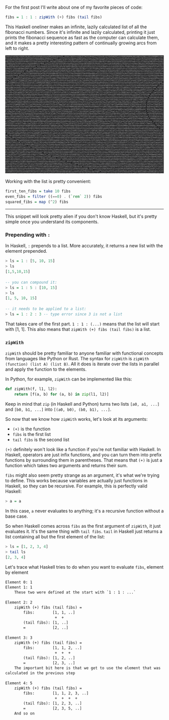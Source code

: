 For the first post I'll write about one of my favorite pieces of code: 

```hs
fibs = 1 : 1 : zipWith (+) fibs (tail fibs)
```

This Haskell oneliner makes an infinite, lazily calculated list of all the fibonacci numbers. Since it's infinite and lazily calculated, printing it just prints the fibonacci sequence as fast as the computer can calculate them, and it makes a pretty interesting pattern of continually growing arcs from left to right.

![](/images/fibonacci_arc.png)

Working with the list is pretty convenient:

```hs
first_ten_fibs = take 10 fibs
even_fibs = filter ((==0) . (`rem` 2)) fibs
squared_fibs = map (^2) fibs
```

___

This snippet will look pretty alien if you don't know Haskell, but it's pretty simple once you understand its components.

### Prepending with `:`

In Haskell, `:` prepends to a list. More accurately, it returns a new list with the element prepended.

```hs
> ls = 1 : [5, 10, 15]
> ls
[1,5,10,15]

-- you can compound it:
> ls = 1 : 5 : [10, 15]
> ls
[1, 5, 10, 15]

-- it needs to be applied to a list:
> ls = 1 : 2 : 3 -- type error since 3 is not a list
```

That takes care of the first part. `1 : 1 : (...)` means that the list will start with [1, 1]. This also means that `zipWith (+) fibs (tail fibs)` is a list.

### `zipWith`

`zipWith` should be pretty familiar to anyone familiar with functional concepts from languages like Python or Rust. The syntax for `zipWith` is `zipWith (function) (list A) (list B)`. All it does is iterate over the lists in parallel and apply the function to the elements.

In Python, for example, `zipWith` can be implemented like this:

```python
def zipWith(f, l1, l2):
    return [f(a, b) for (a, b) in zip(l1, l2)]
```

Keep in mind that `zip` (in Haskell and Python) turns two lists `[a0, a1, ...]` and `[b0, b1, ...]` into `[(a0, b0), (b0, b1), ...]`.

So now that we know how `zipWith` works, let's look at its arguments:

- `(+)` is the function
- `fibs` is the first list
- `tail fibs` is the second list

`(+)` definitely won't look like a function if you're not familiar with Haskell. In Haskell, operators are just infix functions, and you can turn them into prefix functions by surrounding them in parentheses. That means that `(+)` is just a function which takes two arguments and returns their sum.

`fibs` might also seem pretty strange as an argument, it's what we're trying to define. This works because variables are actually just functions in Haskell, so they can be recursive. For example, this is perfectly valid Haskell:

```hs
> a = a
```

In this case, `a` never evaluates to anything; it's a recursive function without a base case.

So when Haskell comes across `fibs` as the first argument of `zipWith`, it just evaluates it. It's the same thing with `tail fibs`. `tail` in Haskell just returns a list containing all but the first element of the list:

```hs
> ls = [1, 2, 3, 4]
> tail ls
[2, 3, 4]
```

Let's trace what Haskell tries to do when you want to evaluate `fibs`, element by element

```
Element 0: 1
Element 1: 1
    These two were defined at the start with `1 : 1 : ...`

Element 2: 2
    zipWith (+) fibs (tail fibs) =
        fibs:        [1, 1, ..]
                      +  +
        (tail fibs): [1, ..]
        =            [2, ..]

Element 3: 3
    zipWith (+) fibs (tail fibs) =
        fibs:        [1, 1, 2, ..]
                      +  +  +
        (tail fibs): [1, 2, ..]
        =            [2, 3, ..]
    The important bit here is that we get to use the element that was calculated in the previous step

Element 4: 5
    zipWith (+) fibs (tail fibs) =
        fibs:        [1, 1, 2, 3, ..]
                      +  +  +  +
        (tail fibs): [1, 2, 3, ..]
        =            [2, 3, 5, ..]
    And so on
```
